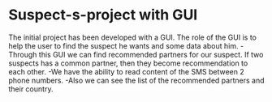 # Suspect-s-project with GUI
The initial project has been developed with a GUI. The role of the GUI is to help the user to find the suspect he wants and some data about him.
-Through this GUI we can find recommended partners for our suspect. If two suspects has a common partner, then they become recommendation to each other.
-We have the ability to read content of the SMS between 2 phone numbers.
-Also we can see the list of the recommended partners and their country.
